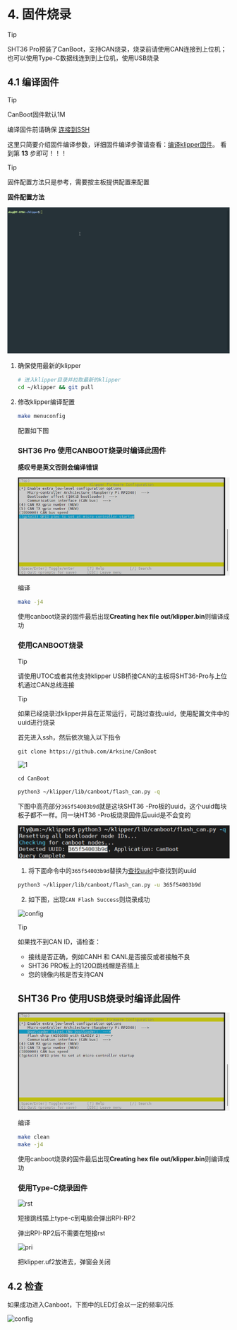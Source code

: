 # 4. 固件烧录

> [!TIP]
> SHT36 Pro预装了CanBoot，支持CAN烧录，烧录前请使用CAN连接到上位机；也可以使用Type-C数据线连到到上位机，使用USB烧录

## 4.1 编译固件

> [!TIP]
> CanBoot固件默认1M

编译固件前请确保 [连接到SSH](/board/fly_pi/FLY_π_description5 "点击即可跳转")

这里只简要介绍固件编译参数，详细固件编译步骤请查看：[编译klipper固件](/board/fly_super8/firmware?id=_1-编译klipper固件 "点击即可跳转")。 看到第 **13** 步即可！！！

> [!TIP]
> 固件配置方法只是参考，需要按主板提供配置来配置

**固件配置方法**

![MAKE](../../images/adv/make.gif)

1. 确保使用最新的klipper

    ```bash
    # 进入klipper目录并拉取最新的klipper
    cd ~/klipper && git pull
    ```

2. 修改klipper编译配置

    ```bash
    make menuconfig
    ```

    配置如下图

    <!-- tabs:start -->

    ### **SHT36 Pro 使用CANBOOT烧录时编译此固件**

    **感叹号是英文否则会编译错误**

    ![flansh](../../images/boards/fly_sht36_pro/flashcan.png)

    编译

    ```bash
    make -j4
    ```
    
     使用canboot烧录的固件最后出现**Creating hex file out/klipper.bin**则编译成功
    
    ### 使用CANBOOT烧录
    
    > [!TIP]
    > 请使用UTOC或者其他支持klipper USB桥接CAN的主板将SHT36-Pro与上位机通过CAN总线连接
    
    > [!TIP]
    > 如果已经烧录过klipper并且在正常运行，可跳过查找uuid，使用配置文件中的uuid进行烧录
    
    首先进入ssh，然后依次输入以下指令
    
    ```
    git clone https://github.com/Arksine/CanBoot
    ```
    
    ![1](../../images/boards/fly_sht_v2/1.png)
    
    ```
    cd CanBoot
    ```
    
    ```bash
    python3 ~/klipper/lib/canboot/flash_can.py -q
    ```
    
    下图中高亮部分``365f54003b9d``就是这块SHT36 -Pro板的uuid，这个uuid每块板子都不一样。同一块HT36 -Pro板烧录固件后uuid是不会变的
    
    ![config](../../images/boards/fly_sht_v2/uuid.png ":no-zooom")
    
    1. 将下面命令中的``365f54003b9d``替换为[查找uuid](#_2-查找uuid "点击即可跳转")中查找到的uuid
    
    ```bash
    python3 ~/klipper/lib/canboot/flash_can.py -u 365f54003b9d
    ```
    
    2. 如下图，出现``CAN Flash Success``则烧录成功
    
    ![config](../../images/boards/fly_sht_v2/flash.png ":no-zooom")
    
    > [!TIP]
    > 如果找不到CAN ID，请检查：
    
    * 接线是否正确，例如CANH 和 CANL是否接反或者接触不良
    * SHT36 PRO板上的120Ω跳线帽是否插上
    * 您的镜像内核是否支持CAN
    
    
    
    ## **SHT36 Pro 使用USB烧录时编译此固件**
    
    ![flashcan_2209](../../images/boards/fly_sht36_pro/flash.png)
    
    编译
    
    ```bash
    make clean
    make -j4
    ```
    
     使用canboot烧录的固件最后出现**Creating hex file out/klipper.bin**则编译成功
    
    ### 使用Type-C烧录固件
    
    ![rst](../../images/boards/fly_sht36_pro/rst.png)
    
    短接跳线插上type-c到电脑会弹出RPI-RP2
    
    弹出RPI-RP2后不需要在短接rst
    
    ![pri](../../images/boards/fly_sht36_pro/pri.png)
    
    
    
    把klipper.uf2放进去，弹窗会关闭
    
    <!-- tabs:end -->

## 4.2 检查

如果成功进入Canboot，下图中的LED灯会以一定的频率闪烁

![config](../../images/boards/fly_sht_v2/statusled.png ":no-zooom")

<!-- tabs:end -->
